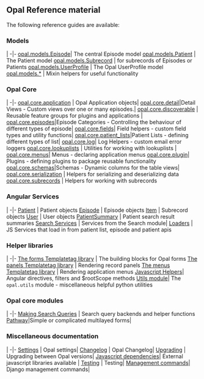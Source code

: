 ## Opal Reference material

The following reference guides are available:

### Models
|
-|-
[opal.models.Episode](episode.md)| The central Episode model
[opal.models.Patient](patient.md) | The Patient model
[opal.models.Subrecord](subrecords.md) | for subrecords of Episodes or Patients
[opal.models.UserProfile](user_profile_model.md) | The Opal UserProfile model
[opal.models.*](mixins.md) | Mixin helpers for useful functionality

### Opal Core
|
-|-
[opal.core.application](opal_application.md) | Opal Application objects|
[opal.core.detail](detail_views.md)|Detail Views - Custom views over one or many episodes.|
[opal.core.discoverable](core_discoverable.md) | Reusable feature groups for plugins and applications |
[opal.core.episodes](episode_categories.md)|Episode Categories - Controlling the behaviour of different types of episode|
[opal.core.fields](core_fields)| Field helpers - custom field types and utility functions|
[opal.core.patient_lists](patient_list.md)|Patient Lists - defining different types of list|
[opal.core.log](loggers.md)| Log Helpers - custom email error loggers
[opal.core.lookuplists](core_lookuplists.md) | Utilities for working with lookuplists |
[opal.core.menus](core_menus.md)| Menus - declaring application menus
[opal.core.plugin](plugin.md)| Plugins - defining plugins to package reusable functionality
[opal.core.schemas](schemas.md)|Schemas - Dynamic columns for the table views|
[opal.core.serialization](core_serialization.md) | Helpers for serializing and deserializing data
[opal.core.subrecords](core_subrecords.md) | Helpers for working with subrecords

### Angular Services
|
-|-
[Patient](javascript/patient_service.md) | Patient objects
[Episode](javascript/episode_service.md) | Episode objects
[Item](javascript/item_service.md) |  Subrecord objects
[User](javascript/user_service.md) | User objects
[PatientSummary](javascript/patient_summary_service.md) | Patient search result summaries
[Search Services](javascript/search_js_services.md) | Services from the Search module|
[Loaders](javascript/loaders.md) | JS Services that load in from patient list, episode and patient apis


### Helper libraries

|
-|-
[The forms Templatetag library](form_templatetags.md) | The building blocks for Opal forms
[The panels Templatetag library](panels_templatetags.md) | Rendering record panels
[The menus Templatetag library](menus_templatetags.md) | Rendering application menus
[Javascript Helpers](javascript/javascript_helpers.md)| Angular directives, filters and $rootScope methods
[Utils module](utils.md)| The `opal.utils` module - miscellaneous helpful python utilities

### Opal core modules

|
-|-
[Making Search Queries](search_queries.md) | Search query backends and helper functions
[Pathway](pathways.md)|Simple or complicated multilayed forms|


### Miscellaneous documentation

|
-|-
[Settings](settings.md) | Opal settings|
[Changelog](CHANGELOG.md) | Opal Changelog|
[Upgrading](upgrading.md) | Upgrading between Opal versions|
[Javascript dependencies](javascript/javascript_dependencies.md)| External javascript libraries available |
[Testing](testing.md) | Testing|
[Management commands](management_commands.md)| Django management commands|
